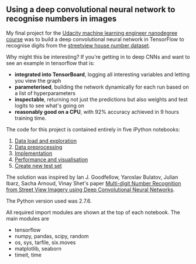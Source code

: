 ## Using a deep convolutional neural network to recognise numbers in images

My final project for the [Udacity machine learning engineer nanodegree course](https://www.udacity.com/course/machine-learning-engineer-nanodegree--nd009) was to build a deep convolutional neural network in TensorFlow to recognise digits from the [streetview house number dataset](http://ufldl.stanford.edu/housenumbers/).

Why might this be interesting? If you're getting in to deep CNNs and want to see an example in tensorflow that is:
- **integrated into TensorBoard**, logging all interesting variables and letting you view the graph
- **parameterised**, building the network dynamically for each run based on a list of hyperparameters
- **inspectable**, returning not just the predictions but also weights and test logits to see what's going on
- **reasonably good on a CPU**, with 92% accuracy achieved in 9 hours training time.

The code for this project is contained entirely in five iPython notebooks:

1. [Data load and exploration](../master/1%20Data%20load%20and%20exploration.ipynb)
1. [Data preprocessing](../master/2%20Data%20preprocessing.ipynb)
1. [Implementation](../master/3%20Implementation.ipynb)
1. [Performance and visualisation](../master/4%20Performance%20and%20visualisation.ipynb)
1. [Create new test set](../master/5%20Create%20new%20test%20set.ipynb)

The solution was inspired by Ian J. Goodfellow, Yaroslav Bulatov, Julian Ibarz, Sacha Arnoud, Vinay Shet's paper [Multi-digit Number Recognition from Street View Imagery using Deep Convolutional Neural Networks](http://static.googleusercontent.com/media/research.google.com/en//pubs/archive/42241.pdf).

The Python version used was 2.7.6.

All required import modules are shown at the top of each notebook. The main modules are 
- tensorflow
- numpy, pandas, scipy, random
- os, sys, tarfile, six.moves
- matplotlib, seaborn
- timeit, time
